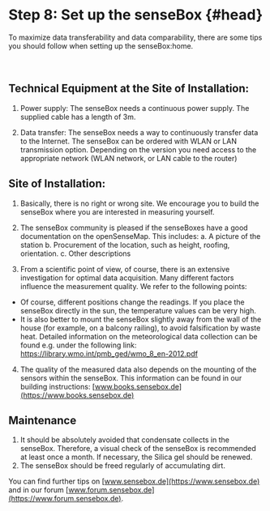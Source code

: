 # Step 8: Set up the senseBox {#head}
<div class="description">To maximize data transferability and data comparability, there are some tips you should follow when setting up the senseBox:home.</div>

<div class="line">
    <br>
    <br>
</div>

## Technical Equipment at the Site of Installation:

1.	Power supply: The senseBox needs a continuous power supply. The supplied cable has a length of 3m.

2.	Data transfer: The senseBox needs a way to continuously transfer data to the Internet. The senseBox can be ordered with WLAN or LAN transmission option. Depending on the version you need access to the appropriate network (WLAN network, or LAN cable to the router)

## Site of Installation:

1.	Basically, there is no right or wrong site. We encourage you to build the senseBox where you are interested in measuring yourself.

2.	The senseBox community is pleased if the senseBoxes have a good documentation on the openSenseMap. This includes:
a. A picture of the station
b. Procurement of the location, such as height, roofing, orientation.
c. Other descriptions

3.	From a scientific point of view, of course, there is an extensive investigation for optimal data acquisition. Many different factors influence the measurement quality. We refer to the following points:
* Of course, different positions change the readings. If you place the senseBox directly in the sun, the temperature values can be very high.
* It is also better to mount the senseBox slightly away from the wall of the house (for example, on a balcony railing), to avoid falsification by waste heat.
Detailed information on the meteorological data collection can be found e.g. under the following link:
https://library.wmo.int/pmb_ged/wmo_8_en-2012.pdf 

4.	The quality of the measured data also depends on the mounting of the sensors within the senseBox. This information can be found in our building instructions: [www.books.sensebox.de](https://www.books.sensebox.de)


## Maintenance

1. It should be absolutely avoided that condensate collects in the senseBox. Therefore, a visual check of the senseBox is recommended at least once a month. If necessary, the Silica gel should be renewed.
2. The senseBox should be freed regularly of accumulating dirt.

You can find further tips on [www.sensebox.de](https://www.sensebox.de) and in our forum [www.forum.sensebox.de](https://www.forum.sensebox.de).  
